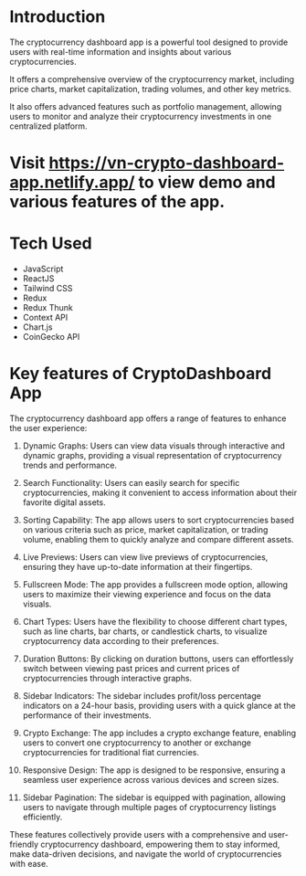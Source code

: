 # Introduction

The cryptocurrency dashboard app is a powerful tool designed to provide users with real-time information and insights about various cryptocurrencies.

It offers a comprehensive overview of the cryptocurrency market, including price charts, market capitalization, trading volumes, and other key metrics.

It also offers advanced features such as portfolio management, allowing users to monitor and analyze their cryptocurrency investments in one centralized platform.

# Visit https://vn-crypto-dashboard-app.netlify.app/ to view demo and various features of the app.

# Tech Used

- JavaScript
- ReactJS
- Tailwind CSS
- Redux
- Redux Thunk
- Context API
- Chart.js
- CoinGecko API

# Key features of CryptoDashboard App

The cryptocurrency dashboard app offers a range of features to enhance the user experience:

1. Dynamic Graphs: Users can view data visuals through interactive and dynamic graphs, providing a visual representation of cryptocurrency trends and performance.

2. Search Functionality: Users can easily search for specific cryptocurrencies, making it convenient to access information about their favorite digital assets.

3. Sorting Capability: The app allows users to sort cryptocurrencies based on various criteria such as price, market capitalization, or trading volume, enabling them to quickly analyze and compare different assets.

4. Live Previews: Users can view live previews of cryptocurrencies, ensuring they have up-to-date information at their fingertips.

5. Fullscreen Mode: The app provides a fullscreen mode option, allowing users to maximize their viewing experience and focus on the data visuals.

6. Chart Types: Users have the flexibility to choose different chart types, such as line charts, bar charts, or candlestick charts, to visualize cryptocurrency data according to their preferences.

7. Duration Buttons: By clicking on duration buttons, users can effortlessly switch between viewing past prices and current prices of cryptocurrencies through interactive graphs.

8. Sidebar Indicators: The sidebar includes profit/loss percentage indicators on a 24-hour basis, providing users with a quick glance at the performance of their investments.

9. Crypto Exchange: The app includes a crypto exchange feature, enabling users to convert one cryptocurrency to another or exchange cryptocurrencies for traditional fiat currencies.

10. Responsive Design: The app is designed to be responsive, ensuring a seamless user experience across various devices and screen sizes.

11. Sidebar Pagination: The sidebar is equipped with pagination, allowing users to navigate through multiple pages of cryptocurrency listings efficiently.

These features collectively provide users with a comprehensive and user-friendly cryptocurrency dashboard, empowering them to stay informed, make data-driven decisions, and navigate the world of cryptocurrencies with ease.
